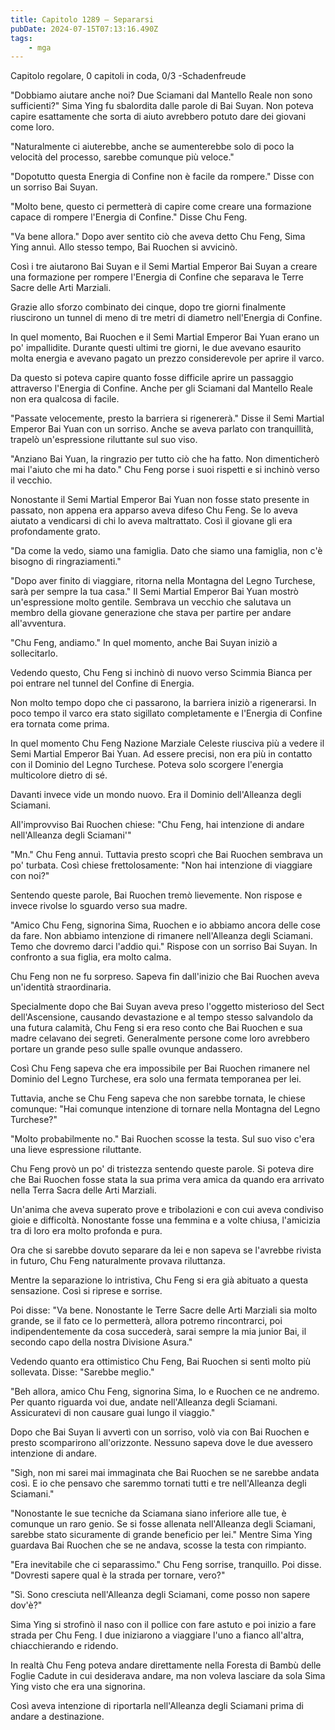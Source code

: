 ```yaml
---
title: Capitolo 1289 – Separarsi
pubDate: 2024-07-15T07:13:16.490Z
tags:
    - mga
---
```



Capitolo regolare,
0 capitoli in coda, 0/3
-Schadenfreude</em>


"Dobbiamo aiutare anche noi? Due Sciamani dal Mantello Reale non sono sufficienti?" Sima Ying fu sbalordita dalle parole di Bai Suyan. Non poteva capire esattamente che sorta di aiuto avrebbero potuto dare dei giovani come loro.


"Naturalmente ci aiuterebbe, anche se aumenterebbe solo di poco la velocità del processo, sarebbe comunque più veloce."


"Dopotutto questa Energia di Confine non è facile da rompere." Disse con un sorriso Bai Suyan.


"Molto bene, questo ci permetterà di capire come  creare una formazione capace di rompere l'Energia di Confine." Disse Chu Feng.


"Va bene allora." Dopo aver sentito ciò che aveva detto Chu Feng, Sima Ying annuì. Allo stesso tempo, Bai Ruochen si avvicinò.


Così i tre aiutarono Bai Suyan e il Semi Martial Emperor Bai Suyan a creare una formazione per rompere l'Energia di Confine che separava le Terre Sacre delle Arti Marziali.


Grazie allo sforzo combinato dei cinque, dopo tre giorni finalmente riuscirono un tunnel di meno di tre metri di diametro nell'Energia di Confine.


In quel momento, Bai Ruochen e il Semi Martial Emperor Bai Yuan erano un po' impallidite. Durante questi ultimi tre giorni, le due avevano esaurito molta energia e avevano pagato un prezzo considerevole per aprire il varco.


Da questo si poteva capire quanto fosse difficile aprire un passaggio attraverso l'Energia di Confine. Anche per gli Sciamani dal Mantello Reale non era qualcosa di facile.


"Passate velocemente, presto la barriera si rigenererà." Disse il Semi Martial Emperor Bai Yuan con un sorriso. Anche se aveva parlato con tranquillità, trapelò un'espressione riluttante sul suo viso.


"Anziano Bai Yuan, la ringrazio per tutto ciò che ha fatto. Non dimenticherò mai l'aiuto che mi ha dato." Chu Feng porse i suoi rispetti e si inchinò verso il vecchio.


Nonostante il Semi Martial Emperor Bai Yuan non fosse stato presente in passato, non appena era apparso aveva difeso Chu Feng. Se lo aveva aiutato a vendicarsi di chi lo aveva maltrattato. Così il giovane gli era profondamente grato.


"Da come la vedo, siamo una famiglia. Dato che siamo una famiglia, non c'è bisogno di ringraziamenti."


"Dopo aver finito di viaggiare, ritorna nella Montagna del Legno Turchese, sarà per sempre la tua casa." Il Semi Martial Emperor Bai Yuan mostrò un'espressione molto gentile. Sembrava un vecchio che salutava un membro della giovane generazione che stava per partire per andare all'avventura.


"Chu Feng, andiamo." In quel momento, anche Bai Suyan iniziò a sollecitarlo.


Vedendo questo, Chu Feng si inchinò di nuovo verso Scimmia Bianca per poi entrare nel tunnel del Confine di Energia.


Non molto tempo dopo che ci passarono, la barriera iniziò a rigenerarsi. In poco tempo il varco era stato sigillato completamente e l'Energia di Confine era tornata come prima.


In quel momento Chu Feng Nazione Marziale Celeste riusciva più a vedere il Semi Martial Emperor Bai Yuan. Ad essere precisi, non era più in contatto con il Dominio del Legno Turchese. Poteva solo scorgere l'energia multicolore dietro di sé.


Davanti invece vide un mondo nuovo. Era il Dominio dell'Alleanza degli Sciamani.


All'improvviso Bai Ruochen chiese: "Chu Feng, hai intenzione di andare nell'Alleanza degli Sciamani'"


"Mn." Chu Feng annuì. Tuttavia presto scoprì che Bai Ruochen sembrava un po' turbata. Così chiese frettolosamente: "Non hai intenzione di viaggiare con noi?"


Sentendo queste parole, Bai Ruochen tremò lievemente. Non rispose e invece rivolse lo sguardo verso sua madre.


"Amico Chu Feng, signorina Sima, Ruochen e io abbiamo ancora delle cose da fare. Non abbiamo intenzione di rimanere nell'Alleanza degli Sciamani. Temo che dovremo darci l'addio qui." Rispose con un sorriso Bai Suyan. In confronto a sua figlia, era molto calma.


Chu Feng non ne fu sorpreso. Sapeva fin dall'inizio che Bai Ruochen aveva un'identità straordinaria.


Specialmente dopo che Bai Suyan aveva preso l'oggetto misterioso del Sect dell'Ascensione, causando devastazione e al tempo stesso salvandolo da una futura calamità, Chu Feng si era reso conto che Bai Ruochen e sua madre celavano dei segreti. Generalmente persone come loro avrebbero portare un grande peso sulle spalle ovunque andassero.


Così Chu Feng sapeva che era impossibile per Bai Ruochen rimanere nel Dominio del Legno Turchese, era solo una fermata temporanea per lei.


Tuttavia, anche se Chu Feng sapeva che non sarebbe tornata, le chiese comunque: "Hai comunque intenzione di tornare nella Montagna del Legno Turchese?"


"Molto probabilmente no." Bai Ruochen scosse la testa. Sul suo viso c'era una lieve espressione riluttante.


Chu Feng provò un po' di tristezza sentendo queste parole. Si poteva dire che Bai Ruochen fosse stata la sua prima vera amica da quando era arrivato nella Terra Sacra delle Arti Marziali.


Un'anima che aveva superato prove e tribolazioni e con cui aveva condiviso gioie e difficoltà. Nonostante fosse una femmina e a volte chiusa, l'amicizia tra di loro era molto profonda e pura.


Ora che si sarebbe dovuto separare da lei e non sapeva se l'avrebbe rivista in futuro, Chu Feng naturalmente provava riluttanza.


Mentre la separazione lo intristiva, Chu Feng si era già abituato a questa sensazione. Così si riprese e sorrise.


Poi disse: "Va bene. Nonostante le Terre Sacre delle Arti Marziali sia molto grande, se il fato ce lo permetterà, allora potremo rincontrarci, poi indipendentemente da cosa succederà, sarai sempre la mia junior Bai, il secondo capo della nostra Divisione Asura."


Vedendo quanto era ottimistico Chu Feng, Bai Ruochen si sentì molto più sollevata. Disse: "Sarebbe meglio."


"Beh allora, amico Chu Feng, signorina Sima, Io e Ruochen ce ne andremo. Per quanto riguarda voi due, andate nell'Alleanza degli Sciamani. Assicuratevi di non causare guai lungo il viaggio."


Dopo che Bai Suyan li avvertì con un sorriso, volò via con Bai Ruochen e presto scomparirono all'orizzonte. Nessuno sapeva dove le due avessero intenzione di andare.


"Sigh, non mi sarei mai immaginata che Bai Ruochen se ne sarebbe andata così. E io che pensavo che saremmo tornati tutti e tre nell'Alleanza degli Sciamani."


"Nonostante le sue tecniche da Sciamana siano inferiore alle tue, è comunque un raro genio. Se si fosse allenata nell'Alleanza degli Sciamani, sarebbe stato sicuramente di grande beneficio per lei." Mentre Sima Ying guardava Bai Ruochen che se ne andava, scosse la testa con rimpianto.


"Era inevitabile che ci separassimo." Chu Feng sorrise, tranquillo. Poi disse. "Dovresti sapere qual è la strada per tornare, vero?"


"Sì. Sono cresciuta nell'Alleanza degli Sciamani, come posso non sapere dov'è?"


Sima Ying si strofinò il naso con il pollice con fare astuto e poi inizio a fare strada per Chu Feng. I due iniziarono a viaggiare l'uno a fianco all'altra, chiacchierando e ridendo.


In realtà Chu Feng poteva andare direttamente nella Foresta di Bambù delle Foglie Cadute in cui desiderava andare, ma non voleva lasciare da sola Sima Ying visto che era una signorina.


Così aveva intenzione di riportarla nell'Alleanza degli Sciamani prima di andare a destinazione.
                                


                                



